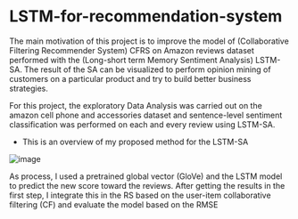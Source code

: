 # LSTM-for-recommendation-system
The main motivation of this project is to improve the model of (Collaborative Filtering Recommender System) CFRS on Amazon reviews dataset performed with the (Long-short term Memory Sentiment Analysis) LSTM-SA. 
The result of the SA can be visualized to perform opinion mining of customers on a particular product and try to build better business strategies. 

For this project, the exploratory Data Analysis was carried out on the amazon cell phone and accessories dataset and sentence-level sentiment classification was performed on each and every review using LSTM-SA. 

- This is an overview of my proposed method for the LSTM-SA



![image](https://user-images.githubusercontent.com/82525775/157233327-f0419e24-8fbe-491f-8bc7-d5fa759a63fb.png)


As process, I used a pretrained global vector (GloVe) and the LSTM model to predict the new score toward the reviews. After getting the results in the first step, I integrate this in the RS based on the user-item collaborative filtering (CF) and evaluate the model based on the RMSE

